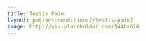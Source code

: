 ```yaml
---
title: Testis Pain
layout: patient-conditions2/testis-pain2
image: http://via.placeholder.com/1440x620
---
```

